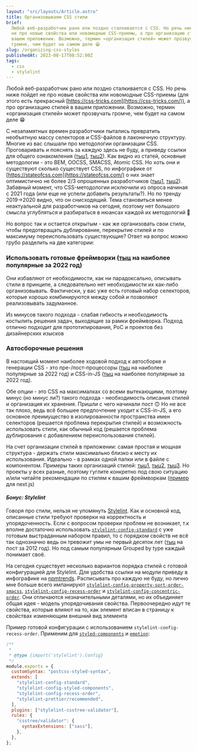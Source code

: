 ```yaml
---
layout: "src/layouts/Article.astro"
title: Организовываем CSS стили
brief:
  Любой веб-разработчик рано или поздно сталкивается с CSS. Но речь ниже пойдет
  не про новые свойства или новомодные CSS-приемы, а про организацию стилей в
  вашем приложении. Возможно, термин «организация стилей» может прозвучать
  громче, чем будет на самом деле 😁
slug: /organizing-css-styles
publishedAt: 2023-08-17T08:52:00Z
tags:
  - css
  - stylelint
---
```


Любой веб-разработчик рано или поздно сталкивается с CSS. Но речь ниже пойдет не
про новые свойства или новомодные CSS-приемы (для этого есть прекрасный
[https://css-tricks.com](https://css-tricks.com/)), а про организацию стилей в
вашем приложении. Возможно, термин «организация стилей» может прозвучать громче,
чем будет на самом деле 😁

С незапамятных времен разработчики пытались превратить необъятную массу
селекторов и CSS-файлов в лаконичную структуру. Многие из вас слышали про
методологии организации CSS. Проговаривать и пояснять за каждую здесь не буду, а
приведу ссылки для общего ознакомления
([тыц1](https://css-tricks.com/methods-organize-css/),
[тыц2](https://www.creativebloq.com/features/a-web-designers-guide-to-css-methodologies)).
Как видно из статей, основные методологии - это BEM, OOCSS, SMACSS, Atomic CSS.
Но хоть они и существуют сколько существует CSS, по инфографике от
[https://stateofcss.com](https://stateofcss.com/) о них знает оптимистично не
более 2/3 опрошенных разработчиков
([тыц1](https://2019.stateofcss.com/technologies/methodologies/),
[тыц2](https://2020.stateofcss.com/en-US/technologies/methodologies/)). Забавный
момент, что CSS-методологии исключили из опроса начиная с 2021 года (или еще не
успели добавить результаты?). Но по тренду 2019->2020 видно, что он снисходящий.
Тема становиться менее неактуальной для разработчиков на сегодня, поэтому нет
большого смысла углубляться и разбираться в нюансах каждой их методологий 👹

Но вопрос так и остается открытым - как же организовать свои стили, чтобы
предотвращать дублирование, перекрытие стилей и по максимуму переиспользовать
существующие? Ответ на вопрос можно грубо разделить на две категории:

### Использовать готовые фреймворки ([тыц](https://2022.stateofcss.com/en-US/css-frameworks/) на наиболее популярные за 2022 год)

Они избавляют от необходимости, как ни парадоксально, описывать стили в
принципе, а следовательно нет необходимости их как-либо организовывать.
Фактически, у вас уже есть готовый набор селекторов, которые хорошо
комбинируются между собой и позволяют реализовывать задуманное.

Из минусов такого подхода - слабая гибкость и необходимость костылить решения
задач, выходящие за рамки фреймворка. Подход отлично подходит для
прототипирования, PoC и проектов без дизайнерских изысков

### Автосборочные решения

В настоящий момент наиболее ходовой подход к автосборке и генерации CSS - это
пре-/пост-процессоры ([тыц](https://2022.stateofcss.com/en-US/other-tools/) на
наиболее популярные за 2022 год) и CSS-in-JS
([тыц](https://2022.stateofcss.com/en-US/css-in-js/) на наиболее популярные за
2022 год).

Обе опции - это CSS на максималках со всеми вытекающими, поэтому минус (но минус
ли?) такого подхода - необходимость описания стилей и организация их хранения.
Пришли с чего начинали пост 🙃 Но не все так плохо, ведь всё большее
предпочтение уходит к CSS-in-JS, а его основное преимущество в изолированности
пространства имен селекторов (решается проблема перекрытия стилей) и возможность
использовать стили, как обычный код (решается проблема дублирования с
добавлением переиспользования стилей).

На счет организации стилей в приложении: самая простая и мощная структура -
держать стили максимально близко к месту их использования. Идеально - в рамках
одной папки или в файле с компонентом. Примеры таких организаций стилей:
[тыц1](https://blog.logrocket.com/styling-react-5-ways-style-react-apps/),
[тыц2](https://www.taniarascia.com/react-architecture-directory-structure/),
[тыц3](https://medium.com/@kmathy/angular-tips-and-tricks-for-css-structure-cb73fa50f0e8).
Но проекты у всех разные, поэтому гуглите конкретно под свою ситуацию и/или
читайте рекомендации по стилям к вашим фреймворкам
([пример](https://nextjs.org/docs/app/building-your-application/styling) для
next.js)

#### _Бонус: Stylelint_

Говоря про стили, нельзя не упомянуть [Stylelint](https://stylelint.io/). Как и
основной код, описанные стили требуют проверки на корректность и
упорядоченность. Если с вопросом проверки проблем не возникает, т.к вполне
достаточно использовать
[`stylelint-config-standard`](https://www.npmjs.com/package/stylelint-config-standard)
с уже готовым выстраданным набором правил, то с порядком свойств не всё так
однозначно ведь он тревожит умы не первый десяток лет
([тыц](https://css-tricks.com/poll-results-how-do-you-order-your-css-properties/)
на пост за 2012 год). Но под самым популярным Grouped by type каждый понимает
своё.

На сегодня существует несколько вариантов порядка стилей с готовой конфигурацией
для Stylelint. Для удобства ссылки на модули приведу в инфографике на
[npmtrends](https://npmtrends.com/stylelint-config-clean-order-vs-stylelint-config-concentric-order-vs-stylelint-config-idiomatic-order-vs-stylelint-config-property-sort-order-smacss-vs-stylelint-config-rational-order-vs-stylelint-config-recess-order).
Расписывать про каждую не буду, но лично мне больше всего импанируют
[`stylelint-config-property-sort-order-smacss`](https://www.npmjs.com/package/stylelint-config-property-sort-order-smacss),
[`stylelint-config-recess-order`](https://npmjs.com/package/stylelint-config-recess-order)
и
[`stylelint-config-concentric-order`](https://www.npmjs.com/package/stylelint-config-concentric-order).
Они отличаются незначительными деталями, но их объединяет общая идея - модель
упорядочивания свойства. Первоочередно идут те свойства, которые влияют на то,
как элемент вписан в страницу к свойствах изменяющим внешний вид элемента

Пример готовой конфигурации с использованием `stylelint-config-recess-order`.
Применим для [`styled-components`](https://styled-components.com/) и
[`emotion`](https://emotion.sh/):

```js title="stylelint.config.cjs"
/**
 *
 * @type {import('stylelint').Config}
 */
module.exports = {
  customSyntax: "postcss-styled-syntax",
  extends: [
    "stylelint-config-standard",
    "stylelint-config-styled-components",
    "stylelint-config-recess-order",
    "stylelint-prettier/recommended",
  ],
  plugins: ["stylelint-csstree-validator"],
  rules: {
    "csstree/validator": {
      syntaxExtensions: ["sass"],
    },
  },
};
```
